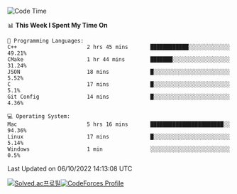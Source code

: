 
<!--START_SECTION:waka-->
![Code Time](http://img.shields.io/badge/Code%20Time-2%2C028%20hrs%2045%20mins-blue)

📊 **This Week I Spent My Time On** 

```text
💬 Programming Languages: 
C++                      2 hrs 45 mins       ████████████░░░░░░░░░░░░░   49.21% 
CMake                    1 hr 44 mins        ███████░░░░░░░░░░░░░░░░░░   31.24% 
JSON                     18 mins             █░░░░░░░░░░░░░░░░░░░░░░░░   5.52% 
C                        17 mins             █░░░░░░░░░░░░░░░░░░░░░░░░   5.1% 
Git Config               14 mins             █░░░░░░░░░░░░░░░░░░░░░░░░   4.36%

💻 Operating System: 
Mac                      5 hrs 16 mins       ███████████████████████░░   94.36% 
Linux                    17 mins             █░░░░░░░░░░░░░░░░░░░░░░░░   5.14% 
Windows                  1 min               ░░░░░░░░░░░░░░░░░░░░░░░░░   0.5%

```


 Last Updated on 06/10/2022 14:13:08 UTC
<!--END_SECTION:waka-->
[![Solved.ac프로필](http://mazassumnida.wtf/api/generate_badge?boj=hckim96)](https://solved.ac/hckim96)[![CodeForces Profile](https://cf.leed.at?id=hckim96)](https://codeforces.com/profile/hckim96)
